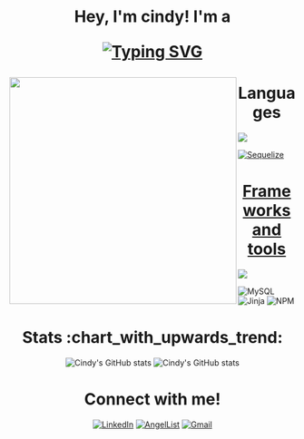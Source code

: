 
<h1 align="center" font="Courier"> 
Hey, I'm cindy! I'm a 
  
[![Typing SVG](https://readme-typing-svg.demolab.com?font=Courier+Prime&color=813AD2&center=true&width=435&height=50&lines=I+am+a+software+engineer;+I+am+a+frontend+developer;+I+am+a+backend+developer)](https://git.io/typing-svg)
    
</h1>
    
<div>
<img align="left" height='400px' width="400px" src='https://camo.githubusercontent.com/5ff9182d12e799168a3bb67b88df7388ae08ede3/68747470733a2f2f6d69726f2e6d656469756d2e636f6d2f6d61782f3837352f312a7164415731546a434e353768316c6275757a766368672e676966' />

</div>

<!-- HEY YOU! SINCE YOU'RE HERE, WHY NOT STAR THIS REPO :) OK BYE -->

<div align="left"> 
  
  <h1 align="center"> Languages</h1>
  
  <a href="https://skillicons.dev">
    <img src="https://skillicons.dev/icons?i=css,html,js,py&perline=4" />     

![Sequelize](https://img.shields.io/badge/Sequelize-52B0E7?style=for-the-badge&logo=Sequelize&logoColor=white)  

<h1 align="center"> Frameworks and tools </h1>
    
  <a href="https://skillicons.dev">
    <img src="https://skillicons.dev/icons?i=aws,docker,express,figma,flask,git,nodejs,postgres,react,redux,regex,sqlite,vscode,&perline=7" />
  </a>
  
  
![MySQL](https://img.shields.io/badge/mysql-%2300f.svg?style=for-the-badge&logo=mysql&logoColor=white)
![Jinja](https://img.shields.io/badge/jinja-white.svg?style=for-the-badge&logo=jinja&logoColor=black)
![NPM](https://img.shields.io/badge/NPM-%23000000.svg?style=for-the-badge&logo=npm&logoColor=white)

  
</div>

<div align="center">
<h1>Stats :chart_with_upwards_trend: </h1>
  
![Cindy's GitHub stats](https://github-readme-stats.vercel.app/api/top-langs/?username=c-rose-g&theme=midnight-purple&custom_title=Languages&langs_count=4&show_icons=true)
![Cindy's GitHub stats](https://github-readme-stats.vercel.app/api?username=c-rose-g&count_private=true&theme=midnight-purple&custom_title=Stats&hide=contribs&line_height=40)
</br>

</div>


<h1 align="center">Connect with me!</h1>
<div align="center">
  
<a href="https://www.linkedin.com/in/cindyroseguzman/" target="_blank">![LinkedIn](https://img.shields.io/badge/linkedin-%230077B5.svg?style=for-the-badge&logo=linkedin&logoColor=white)</a>
<a href="https://angel.co/u/cindy-rose-guzman" target="_blank">![AngelList](https://img.shields.io/badge/AngelList-%23D4D4D4.svg?style=for-the-badge&logo=AngelList&logoColor=black)</a>
<a href="mailto:dev.cindyrose.go@gmail.com">![Gmail](https://img.shields.io/badge/Gmail-D14836?style=for-the-badge&logo=gmail&logoColor=white)</a>
</div>
<!--
<p> My name is Cindy Guzman </p> <p> Thanks for stopping by my GitHub Profile. </p> 

**c-rose-g/c-rose-g** is a ✨ _special_ ✨ repository because its `README.md` (this file) appears on your GitHub profile.
#  Frameworks and tools
Here are some ideas to get you started:

- 🔭 I’m currently working on ...
- 🌱 I’m currently learning ...
- 👯 I’m looking to collaborate on ...
- 🤔 I’m looking for help with ...
- 💬 Ask me about ...
- 📫 How to reach me: ...
- 😄 Pronouns: ...
- ⚡ Fun fact: ...
-->
